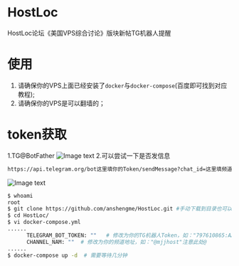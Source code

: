 # HostLoc

HostLoc论坛《美国VPS综合讨论》版块新帖TG机器人提醒

# 使用

1. 请确保你的VPS上面已经安装了`docker`与`docker-compose`(百度即可找到对应教程);
2. 请确保你的VPS是可以翻墙的；

# token获取
1.TG@BotFather
![Image text](https://233404.xyz/images/2020/06/22/QsQWxA2ceg/Snipaste_2020-06-22_07-58-10.png)
2.可以尝试一下是否发信息
```bash
https://api.telegram.org/bot这里填你的Token/sendMessage?chat_id=这里填频道id注意要加@&text=测试测试
```
![Image text](https://233404.xyz/images/2020/06/22/OXmj4dxYHA/Snipaste_2020-06-22_08-17-30.png)


```bash
$ whoami
root
$ git clone https://github.com/anshengme/HostLoc.git #手动下载到目录也可以
$ cd HostLoc/
$ vi docker-compose.yml
......
      TELEGRAM_BOT_TOKEN: ""   # 修改为你的TG机器人Token，如："797610865:AAHdrMSDAVxSDAV_QQOKMKCqPLKJhuEA3A8"
      CHANNEL_NAM: ""  # 修改为你的频道地址，如："@mjjhost"注意此处@
......
$ docker-compose up -d  # 需要等待几分钟
```

